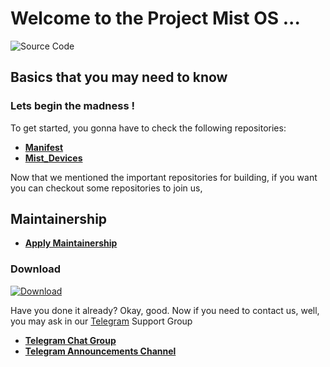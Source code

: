 # Welcome to the Project Mist OS ...

![Source Code](https://github.com/Project-Mist-OS/manifest/blob/13.1/assets/Banner.png)

## Basics that you may need to know

### Lets begin the madness !

To get started, you gonna have to check the following repositories:

 * [**Manifest**](https://github.com/Project-Mist-OS/manifest)
 * [**Mist_Devices**](https://github.com/MistOS-Devices)

Now that we mentioned the important repositories for building, if you want you can checkout some repositories to join us, 

## Maintainership 

 * [**Apply Maintainership**](https://github.com/Project-Mist-OS/maintainership/issues/new/choose)
   

### Download ###
[![Download](https://img.shields.io/sourceforge/dt/project-mistos.svg)](https://sourceforge.net/projects/project-mistos/)


Have you done it already? Okay, good. Now if you need to contact us, well, you may ask in our [Telegram](https://t.me/MistOSDiscussion) Support Group

 * [**Telegram Chat Group**](https://t.me/MistOSDiscussion)
 * [**Telegram Announcements Channel**](https://t.me/MistOSUpdate)

